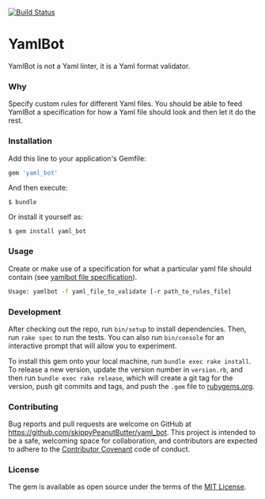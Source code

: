 [![Build Status](https://travis-ci.org/skippyPeanutButter/yaml_bot.svg?branch=master)](https://travis-ci.org/skippyPeanutButter/yaml_bot)

# YamlBot

YamlBot is not a Yaml linter, it is a Yaml format validator.


### Why

Specify custom rules for different Yaml files.  You should be able to feed
YamlBot a specification for how a Yaml file should look and then let it do the
rest.

### Installation

Add this line to your application's Gemfile:

```ruby
gem 'yaml_bot'
```

And then execute:

    $ bundle

Or install it yourself as:

    $ gem install yaml_bot

### Usage

Create or make use of a specification for what a particular yaml file should
contain (see [yamlbot file specification](yamlbot_specification.md)).

```bash
Usage: yamlbot -f yaml_file_to_validate [-r path_to_rules_file]
```

### Development

After checking out the repo, run `bin/setup` to install dependencies. Then, run
`rake spec` to run the tests. You can also run `bin/console` for an interactive
prompt that will allow you to experiment.

To install this gem onto your local machine, run `bundle exec rake install`. To
release a new version, update the version number in `version.rb`, and then run
`bundle exec rake release`, which will create a git tag for the version, push
git commits and tags, and push the `.gem` file to
[rubygems.org](https://rubygems.org).

### Contributing

Bug reports and pull requests are welcome on GitHub at
https://github.com/skippyPeanutButter/yaml_bot. This project is intended to be a
safe, welcoming space for collaboration, and contributors are expected to adhere
to the [Contributor Covenant](http://contributor-covenant.org) code of conduct.


### License

The gem is available as open source under the terms of the [MIT
License](http://opensource.org/licenses/MIT).
